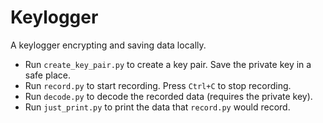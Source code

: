 # Keylogger
A keylogger encrypting and saving data locally.

- Run `create_key_pair.py` to create a key pair. Save the private key in a safe place.
- Run `record.py` to start recording. Press `Ctrl+C` to stop recording.
- Run `decode.py` to decode the recorded data (requires the private key).
- Run `just_print.py` to print the data that `record.py` would record.
